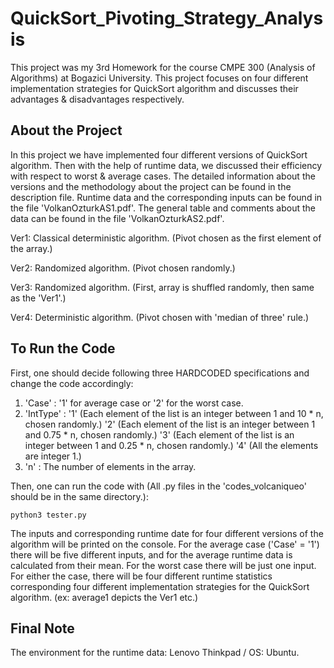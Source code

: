 # QuickSort_Pivoting_Strategy_Analysis
This project was my 3rd Homework for the course CMPE 300 (Analysis of Algorithms) at Bogazici University. This project focuses on four different implementation strategies for QuickSort algorithm and discusses their advantages &amp; disadvantages respectively.
## About the Project
In this project we have implemented four different versions of QuickSort algorithm. Then with the help of runtime data, we discussed their efficiency with respect to worst & average cases. The detailed information about the versions and the methodology about the project can be found in the description file.
Runtime data and the corresponding inputs can be found in the file 'VolkanOzturkAS1.pdf'. The general table and comments about the data can be found in the file 'VolkanOzturkAS2.pdf'.

Ver1: Classical deterministic algorithm. (Pivot chosen as the first element of the array.)

Ver2: Randomized algorithm. (Pivot chosen randomly.)

Ver3: Randomized algorithm. (First, array is shuffled randomly, then same as the 'Ver1'.)

Ver4: Deterministic algorithm. (Pivot chosen with 'median of three' rule.)

## To Run the Code
First, one should decide following three HARDCODED specifications and change the code accordingly:
1) 'Case' : '1' for average case or '2' for the worst case.
2) 'IntType' : '1' (Each element of the list is an integer between 1 and 10 * n, chosen randomly.) '2' (Each element of the list is an integer between 1 and 0.75 * n, chosen randomly.) '3' (Each element of the list is an integer between 1 and 0.25 * n, chosen randomly.) '4' (All the elements are integer 1.)
3) 'n' : The number of elements in the array.

Then, one can run the code with (All .py files in the 'codes_volcaniqueo' should be in the same directory.):

```python3 tester.py```

The inputs and corresponding runtime date for four different versions of the algorithm will be printed on the console. For the average case ('Case' = '1') there will be five different inputs, and for the average runtime data is calculated from their mean. For the worst case there will be just one input. For either the case, there will be four different runtime statistics corresponding four different implementation strategies for the QuickSort algorithm. (ex: average1 depicts the Ver1 etc.)
## Final Note
The environment for the runtime data: Lenovo Thinkpad / OS: Ubuntu.

